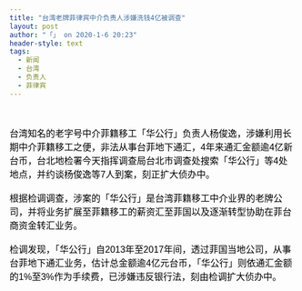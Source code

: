 ```yaml
---
title: "台湾老牌菲律宾中介负责人涉嫌洗钱4亿被调查"
layout: post
author: "「」 on 2020-1-6 20:23"
header-style: text
tags:
  - 新闻
  - 台湾
  - 负责人
  - 菲律宾
---
```


<head></head>
<body>
 <br> 
 <br> 
 <div align="left"> 
  <font color="#000"><font face="微软雅黑, Tahoma, Helvetica, Arial, 宋体, sans-serif"><font style="font-size:16px">台湾知名的老字号中介菲籍移工「华公行」负责人杨俊逸，涉嫌利用长期中介菲籍移工之便，非法从事台菲地下通汇，4年来通汇金额逾4亿新台币，台北地检署今天指挥调查局台北市调查处搜索「华公行」等4处地点，并约谈杨俊逸等7人到案，刻正扩大侦办中。</font></font></font> 
 </div> 
 <div align="left"> 
  <font color="#000"><font face="微软雅黑, Tahoma, Helvetica, Arial, 宋体, sans-serif"><font style="font-size:16px"><br> 根据检调调查，涉案的「华公行」是台湾菲籍移工中介业界的老牌公司，并将业务扩展至菲籍移工的薪资汇至菲国以及逐渐转型协助在菲台商资金转汇业务。</font></font></font> 
 </div> 
 <div align="left"> 
  <font color="#000"><font face="微软雅黑, Tahoma, Helvetica, Arial, 宋体, sans-serif"><font style="font-size:16px"><br> 检调发现，「华公行」自2013年至2017年间，透过菲国当地公司，从事台菲地下通汇业务，估计总金额逾4亿元台币，「华公行」则依通汇金额的1%至3%作为手续费，已涉嫌违反银行法，刻由检调扩大侦办中。</font></font></font> 
 </div>
 <br>
</body>


